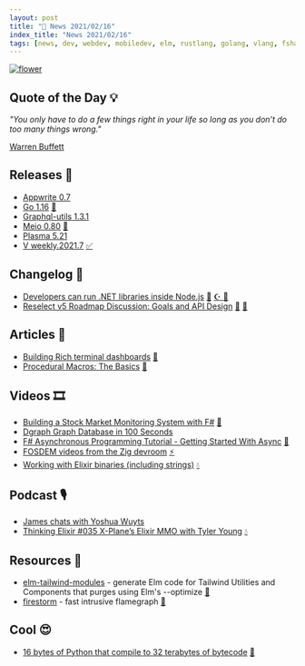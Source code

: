 ```yaml
---
layout: post
title: "📜 News 2021/02/16"
index_title: "News 2021/02/16"
tags: [news, dev, webdev, mobiledev, elm, rustlang, golang, vlang, fsharp, csharp, javascript, reactjs, python, elixir, ziglang]
---
```


<a href="https://daily-tech-news.github.io/2021/02/16/news.html">
  <img src="https://user-images.githubusercontent.com/430272/108133308-1c2ac300-7093-11eb-89eb-053bef48a1ce.jpg"
     alt="flower"
     class="image">
</a>

## Quote of the Day 💡

_"You only have to do a few things right in your life so long as you don’t do too many things wrong."_

[Warren Buffett](https://en.wikipedia.org/wiki/Warren_Buffett)

## Releases 🥳

- [Appwrite 0.7](https://dev.to/eldadfux/announcing-the-release-of-appwrite-0-7-the-open-source-firebase-alternative-530d)
- [Go 1.16](https://golang.org/doc/go1.16) [🌰](https://golang.org "#golang")
- [Graphql-utils 1.3.1](https://github.com/Jenyus-Org/graphql-utils/packages/616867)
- [Meio 0.80](https://github.com/rillrate/meio/releases/tag/v0.80.0) [🦀](https://www.rust-lang.org "#rust")
- [Plasma 5.21](https://kde.org/announcements/plasma/5/5.21.0/)
- [V weekly.2021.7](https://github.com/vlang/v/releases/tag/weekly.2021.7) [✅](https://vlang.io "#vlang")

## Changelog 👀

- [Developers can run .NET libraries inside Node.js](https://github.com/dotnet/runtime/issues/47336) [🔷](https://fsharp.org "#fsharp #dotnet") [☪️ ](https://docs.microsoft.com/en-us/dotnet/csharp "#csharp #dotnet") [🔶](https://www.ecma-international.org "#javascript")
- [Reselect v5 Roadmap Discussion: Goals and API Design](https://github.com/reduxjs/reselect/discussions/491) [🔶](https://www.ecma-international.org "#javascript") [🔶](https://reactjs.org "#reactjs")

## Articles 📜

- [Building Rich terminal dashboards](https://www.willmcgugan.com/blog/tech/post/building-rich-terminal-dashboards/) [🐍](https://www.python.org "#python")
- [Procedural Macros: The Basics](https://blog.turbo.fish/proc-macro-basics/) [🦀](https://www.rust-lang.org "#rust")

## Videos 🎞

- [Building a Stock Market Monitoring System with F#](https://www.youtube.com/watch?v=ojCO-Ph1qdE) [🔷](https://fsharp.org "#fsharp #dotnet")
- [Dgraph Graph Database in 100 Seconds](https://www.youtube.com/watch?v=OzDG68VvPxY)
- [F# Asynchronous Programming Tutorial - Getting Started With Async](https://www.youtube.com/watch?v=eMSZSUbeexc) [🔷](https://fsharp.org "#fsharp #dotnet")
- [FOSDEM videos from the Zig devroom](https://video.fosdem.org/2021/D.zig/) [⚡️](https://ziglang.org "#ziglang")
- [Working with Elixir binaries (including strings)](https://www.youtube.com/watch?v=COfZwiFu1xU) [💧](https://elixir-lang.org "#elixirlang")

## Podcast 🎙

- [James chats with Yoshua Wuyts](https://jamesmunns.com/podcast/008-yosh/)
- [Thinking Elixir #035 X-Plane’s Elixir MMO with Tyler Young](https://thinkingelixir.com/podcast-episodes/035-x-planes-elixir-mmo-with-tyler-young/) [💧](https://elixir-lang.org "#elixirlang")

## Resources 🎪

- [elm-tailwind-modules](https://github.com/matheus23/elm-tailwind-modules) - generate Elm code for Tailwind Utilities and Components that purges using Elm's --optimize [🔰](https://elm-lang.org)
- [firestorm](https://github.com/That3Percent/firestorm) - fast intrusive flamegraph [🦀](https://www.rust-lang.org "#rust")

## Cool 😍

- [16 bytes of Python that compile to 32 terabytes of bytecode](https://codegolf.stackexchange.com/questions/69189/build-a-compiler-bomb/69415#69415) [🐍](https://www.python.org "#python")

